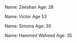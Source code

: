 Name: Zeeshan 
Age: 28 


Name: Victor
Age 53


Name: Simona 
Age: 30


Name: Hammed Waheed
Age: 35

